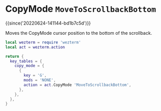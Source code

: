 # CopyMode `MoveToScrollbackBottom`

{{since('20220624-141144-bd1b7c5d')}}

Moves the CopyMode cursor position to the bottom of the scrollback.


```lua
local wezterm = require 'wezterm'
local act = wezterm.action

return {
  key_tables = {
    copy_mode = {
      {
        key = 'G',
        mods = 'NONE',
        action = act.CopyMode 'MoveToScrollbackBottom',
      },
    },
  },
}
```


